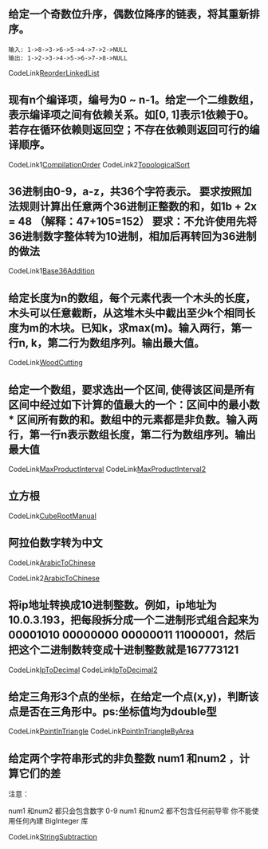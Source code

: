 ## 给定一个奇数位升序，偶数位降序的链表，将其重新排序。

```text
输入: 1->8->3->6->5->4->7->2->NULL
输出: 1->2->3->4->5->6->7->8->NULL
```

CodeLink[ReorderLinkedList](src/main/java/org/wqz/Code/ReorderLinkedList.java)


## 现有n个编译项，编号为0 ~ n-1。给定一个二维数组，表示编译项之间有依赖关系。如[0, 1]表示1依赖于0。若存在循环依赖则返回空；不存在依赖则返回可行的编译顺序。

CodeLink1[CompilationOrder](src/main/java/org/wqz/Code/CompilationOrder.java)
CodeLink2[TopologicalSort](src/main/java/org/wqz/Code/TopologicalSort.java)


## 36进制由0-9，a-z，共36个字符表示。 要求按照加法规则计算出任意两个36进制正整数的和，如1b + 2x = 48  （解释：47+105=152） 要求：不允许使用先将36进制数字整体转为10进制，相加后再转回为36进制的做法

CodeLink1[Base36Addition](src/main/java/org/wqz/Code/Base36Addition.java)


## 给定长度为n的数组，每个元素代表一个木头的长度，木头可以任意截断，从这堆木头中截出至少k个相同长度为m的木块。已知k，求max(m)。输入两行，第一行n, k，第二行为数组序列。输出最大值。

CodeLink[WoodCutting](src/main/java/org/wqz/Code/WoodCutting.java)


## 给定一个数组，要求选出一个区间, 使得该区间是所有区间中经过如下计算的值最大的一个：区间中的最小数 * 区间所有数的和。数组中的元素都是非负数。输入两行，第一行n表示数组长度，第二行为数组序列。输出最大值

CodeLink[MaxProductInterval](src/main/java/org/wqz/Code/MaxProductInterval.java)
CodeLink[MaxProductInterval2](src/main/java/org/wqz/Code/MaxProductInterval2.java)

## 立方根

CodeLink[CubeRootManual](src/main/java/org/wqz/Code/CubeRootManual.java)


## 阿拉伯数字转为中文

CodeLink[ArabicToChinese](src/main/java/org/wqz/Code/ArabicToChinese.java)


CodeLink2[ArabicToChinese](src/main/java/org/wqz/Code/ArabicToChinese2.java)

## 将ip地址转换成10进制整数。例如，ip地址为10.0.3.193，把每段拆分成一个二进制形式组合起来为00001010 00000000 00000011 11000001，然后把这个二进制数转变成十进制整数就是167773121

CodeLink[IpToDecimal](src/main/java/org/wqz/Code/IpToDecimal.java)
CodeLink[IpToDecimal2](src/main/java/org/wqz/Code/IpToDecimal2.java)

## 给定三角形3个点的坐标，在给定一个点(x,y)，判断该点是否在三角形中。ps:坐标值均为double型

CodeLink[PointInTriangle](src/main/java/org/wqz/Code/PointInTriangle.java)
CodeLink[PointInTriangleByArea](src/main/java/org/wqz/Code/PointInTriangleByArea.java)

## 给定两个字符串形式的非负整数 num1 和num2 ，计算它们的差 

注意：

num1 和num2 都只会包含数字 0-9
num1 和num2 都不包含任何前导零
你不能使用任何內建 BigInteger 库


CodeLink[StringSubtraction](src/main/java/org/wqz/Code/StringSubtraction.java)
